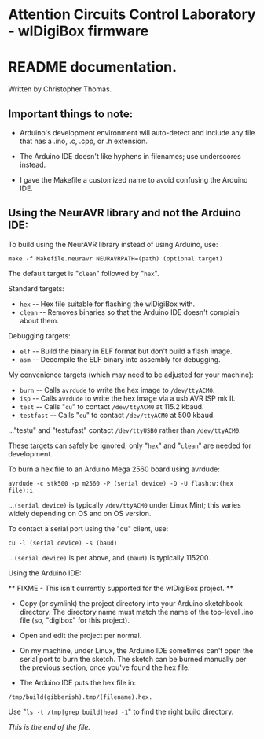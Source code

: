 # Attention Circuits Control Laboratory - wlDigiBox firmware
# README documentation.
Written by Christopher Thomas.


## Important things to note:

* Arduino's development environment will auto-detect and include any file
that has a .ino, .c, .cpp, or .h extension.

* The Arduino IDE doesn't like hyphens in filenames; use underscores instead.

* I gave the Makefile a customized name to avoid confusing the Arduino IDE.



## Using the NeurAVR library and not the Arduino IDE:

To build using the NeurAVR library instead of using Arduino, use:

```
make -f Makefile.neuravr NEURAVRPATH=(path) (optional target)
```

The default target is "`clean`" followed by "`hex`".


Standard targets:

* `hex` --
Hex file suitable for flashing the wlDigiBox with.
* `clean` --
Removes binaries so that the Arduino IDE doesn't complain about them.

Debugging targets:

* `elf` --
Build the binary in ELF format but don't build a flash image.
* `asm` --
Decompile the ELF binary into assembly for debugging.

My convenience targets (which may need to be adjusted for your machine):

* `burn` --
Calls `avrdude` to write the hex image to `/dev/ttyACM0`.
* `isp` --
Calls `avrdude` to write the hex image via a usb AVR ISP mk II.
* `test` --
Calls "`cu`" to contact `/dev/ttyACM0` at 115.2 kbaud.
* `testfast` --
Calls "`cu`" to contact `/dev/ttyACM0` at 500 kbaud.

..."testu" and "testufast" contact `/dev/ttyUSB0` rather than `/dev/ttyACM0`.

These targets can safely be ignored; only "`hex`" and "`clean`" are
needed for development.

To burn a hex file to an Arduino Mega 2560 board using avrdude:

```
avrdude -c stk500 -p m2560 -P (serial device) -D -U flash:w:(hex file):i
```

...`(serial device)` is typically `/dev/ttyACM0` under Linux Mint; this
varies widely depending on OS and on OS version.

To contact a serial port using the "cu" client, use:

```
cu -l (serial device) -s (baud)
```

...`(serial device)` is per above, and `(baud)` is typically 115200.



Using the Arduino IDE:

** FIXME - This isn't currently supported for the wlDigiBox project. **

* Copy (or symlink) the project directory into your Arduino sketchbook
directory. The directory name must match the name of the top-level .ino file
(so, "digibox" for this project).

* Open and edit the project per normal.

* On my machine, under Linux, the Arduino IDE sometimes can't open the serial
port to burn the sketch. The sketch can be burned manually per the previous
section, once you've found the hex file.

* The Arduino IDE puts the hex file in:

```
/tmp/build(gibberish).tmp/(filename).hex.
```

Use "`ls -t /tmp|grep build|head -1`" to find the right build directory.


_This is the end of the file._
